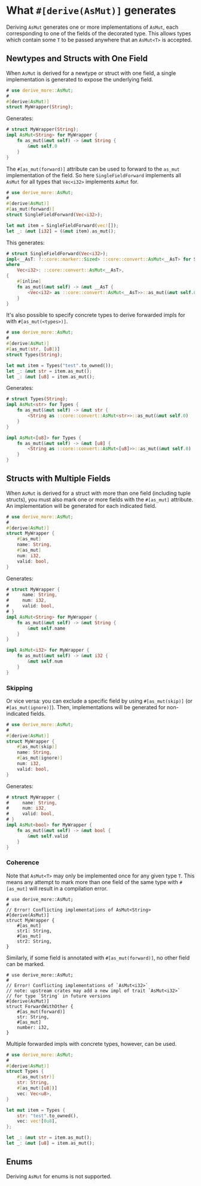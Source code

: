 # What `#[derive(AsMut)]` generates

Deriving `AsMut` generates one or more implementations of `AsMut`, each
corresponding to one of the fields of the decorated type.
This allows types which contain some `T` to be passed anywhere that an
`AsMut<T>` is accepted.




## Newtypes and Structs with One Field

When `AsMut` is derived for a newtype or struct with one field, a single
implementation is generated to expose the underlying field.

```rust
# use derive_more::AsMut;
#
#[derive(AsMut)]
struct MyWrapper(String);
```

Generates:

```rust
# struct MyWrapper(String);
impl AsMut<String> for MyWrapper {
    fn as_mut(&mut self) -> &mut String {
        &mut self.0
    }
}
```

The `#[as_mut(forward)]` attribute can be used to forward
to the `as_mut` implementation of the field. So here `SingleFieldForward`
implements all `AsMut` for all types that `Vec<i32>` implements `AsMut` for.

```rust
# use derive_more::AsMut;
#
#[derive(AsMut)]
#[as_mut(forward)]
struct SingleFieldForward(Vec<i32>);

let mut item = SingleFieldForward(vec![]);
let _: &mut [i32] = (&mut item).as_mut();
```

This generates:

```rust
# struct SingleFieldForward(Vec<i32>);
impl<__AsT: ?::core::marker::Sized> ::core::convert::AsMut<__AsT> for SingleFieldForward
where
    Vec<i32>: ::core::convert::AsMut<__AsT>,
{
    #[inline]
    fn as_mut(&mut self) -> &mut __AsT {
        <Vec<i32> as ::core::convert::AsMut<__AsT>>::as_mut(&mut self.0)
    }
}
```

It's also possible to specify concrete types to derive forwarded
impls for with `#[as_mut(<types>)]`.

```rust
# use derive_more::AsMut;
#
#[derive(AsMut)]
#[as_mut(str, [u8])]
struct Types(String);

let mut item = Types("test".to_owned());
let _: &mut str = item.as_mut();
let _: &mut [u8] = item.as_mut();
```

Generates:

```rust
# struct Types(String);
impl AsMut<str> for Types {
    fn as_mut(&mut self) -> &mut str {
        <String as ::core::convert::AsMut<str>>::as_mut(&mut self.0)
    }
}

impl AsMut<[u8]> for Types {
    fn as_mut(&mut self) -> &mut [u8] {
        <String as ::core::convert::AsMut<[u8]>>::as_mut(&mut self.0)
    }
}
```


## Structs with Multiple Fields

When `AsMut` is derived for a struct with more than one field (including tuple
structs), you must also mark one or more fields with the `#[as_mut]` attribute.
An implementation will be generated for each indicated field.

```rust
# use derive_more::AsMut;
#
#[derive(AsMut)]
struct MyWrapper {
    #[as_mut]
    name: String,
    #[as_mut]
    num: i32,
    valid: bool,
}
```

Generates:

```rust
# struct MyWrapper {
#     name: String,
#     num: i32,
#     valid: bool,
# }
impl AsMut<String> for MyWrapper {
    fn as_mut(&mut self) -> &mut String {
        &mut self.name
    }
}

impl AsMut<i32> for MyWrapper {
    fn as_mut(&mut self) -> &mut i32 {
        &mut self.num
    }
}
```


### Skipping

Or vice versa: you can exclude a specific field by using `#[as_mut(skip)]` (or
`#[as_mut(ignore)]`). Then, implementations will be generated for non-indicated fields.

```rust
# use derive_more::AsMut;
#
#[derive(AsMut)]
struct MyWrapper {
    #[as_mut(skip)]
    name: String,
    #[as_mut(ignore)]
    num: i32,
    valid: bool,
}
```

Generates:

```rust
# struct MyWrapper {
#     name: String,
#     num: i32,
#     valid: bool,
# }
impl AsMut<bool> for MyWrapper {
    fn as_mut(&mut self) -> &mut bool {
        &mut self.valid
    }
}
```


### Coherence

Note that `AsMut<T>` may only be implemented once for any given type `T`.
This means any attempt to mark more than one field of the same type with
`#[as_mut]` will result in a compilation error.

```rust,compile_fail
# use derive_more::AsMut;
#
// Error! Conflicting implementations of AsMut<String>
#[derive(AsMut)]
struct MyWrapper {
    #[as_mut]
    str1: String,
    #[as_mut]
    str2: String,
}
```

Similarly, if some field is annotated with `#[as_mut(forward)]`, no other
field can be marked.

```rust,compile_fail
# use derive_more::AsMut;
#
// Error! Conflicting implementations of `AsMut<i32>`
// note: upstream crates may add a new impl of trait `AsMut<i32>`
// for type `String` in future versions
#[derive(AsMut)]
struct ForwardWithOther {
    #[as_mut(forward)]
    str: String,
    #[as_mut]
    number: i32,
}
```

Multiple forwarded impls with concrete types, however, can be used.

```rust
# use derive_more::AsMut;
#
#[derive(AsMut)]
struct Types {
    #[as_mut(str)]
    str: String,
    #[as_mut([u8])]
    vec: Vec<u8>,
}

let mut item = Types {
    str: "test".to_owned(),
    vec: vec![0u8],
};

let _: &mut str = item.as_mut();
let _: &mut [u8] = item.as_mut();
```



## Enums

Deriving `AsMut` for enums is not supported.

